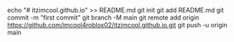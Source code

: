 echo "# itzimcool.github.io" >> README.md
git init
git add README.md
git commit -m "first commit"
git branch -M main
git remote add origin https://github.com/imcool4roblox02/itzimcool.github.io.git
git push -u origin main
